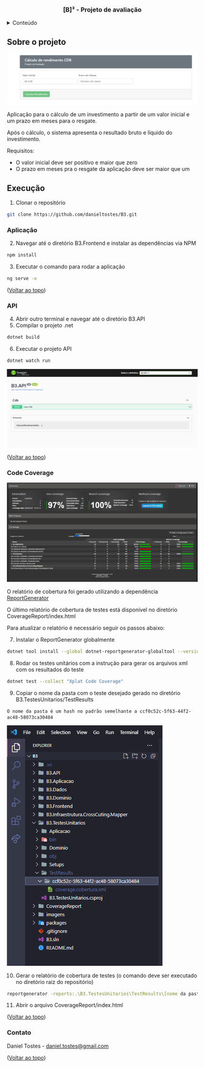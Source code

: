 <a name="readme-top"></a>
<h3 align="center">[B]³ - Projeto de avaliação</h3>

<!-- Tabela de conteúdo -->
<details>
  <summary>Conteúdo</summary>
  <ol>
    <li><a href="#sobre-o-projeto">Sobre o projeto</a></li>
    <li>
      <a href="#execução">Execução</a>
      <ul><li><a href="#aplicação">Aplicação</a></li></ul>
      <ul><li><a href="#api">API</a></li></ul>
    </li>
    <li><a href="#code-coverage">Code Coverage</a></li>
    <li><a href="#contato">Contato</a></li>
  </ol>
</details>

<!-- Sobre o projeto -->
## Sobre o projeto
![Screenshot da aplicação](imagens/aplicacao.png)

Aplicação para o cálculo de um investimento a partir de um valor inicial e um prazo em meses para o resgate.

Após o cálculo, o sistema apresenta o resultado bruto e líquido do investimento.

Requisitos:
* O valor inicial deve ser positivo e maior que zero
* O prazo em meses pra o resgate da aplicação deve ser maior que um

<!-- Execução -->
## Execução
1. Clonar o repositório
```sh
git clone https://github.com/danieltostes/B3.git
```

### Aplicação
2. Navegar até o diretório B3.Frontend e instalar as dependências via NPM
```sh
npm install
```

3. Executar o comando para rodar a aplicação
```sh
ng serve -o
```

<p>(<a href="#readme-top">Voltar ao topo</a>)</p>

### API
4. Abrir outro terminal e navegar até o diretório B3.API
5. Compilar o projeto .net
```sh
dotnet build
```

6. Executar o projeto API
```sh
dotnet watch run
```
![Screenshot da api](imagens/api.png)

<p>(<a href="#readme-top">Voltar ao topo</a>)</p>

<!-- Code Coverage -->
### Code Coverage
![Screenshot code coverage](imagens/cobertura.png)

O relatório de cobertura foi gerado utilizando a dependência <a href="https://reportgenerator.io/usage">ReportGenerator</a>

O último relatório de cobertura de testes está disponível no diretório CoverageReport/index.html

Para atualizar o relatório é necessário seguir os passos abaixo:

7. Instalar o ReportGenerator globalmente
```sh
dotnet tool install --global dotnet-reportgenerator-globaltool --version 5.1.25
```

8. Rodar os testes unitários com a instrução para gerar os arquivos xml com os resultados do teste
```sh
dotnet test --collect "Xplat Code Coverage"
```

9. Copiar o nome da pasta com o teste desejado gerado no diretório B3.TestesUnitarios/TestResults
```
O nome da pasta é um hash no padrão semelhante a ccf0c52c-5f63-44f2-ac48-58073ca30484
```
![Screenshot TestResults](imagens/testresults.png)

10. Gerar o relatório de cobertura de testes (o comando deve ser executado no diretório raiz do repositório)
```sh
reportgenerator -reports:.\B3.TestesUnitarios\TestResults\[nome da pasta dos testes unitários]\coverage.cobertura.xml -targetdir:CoverageReport
```

11. Abrir o arquivo CoverageReport/index.html

<p>(<a href="#readme-top">Voltar ao topo</a>)</p>

### Contato
Daniel Tostes - daniel.tostes@gmail.com

<p>(<a href="#readme-top">Voltar ao topo</a>)</p>
